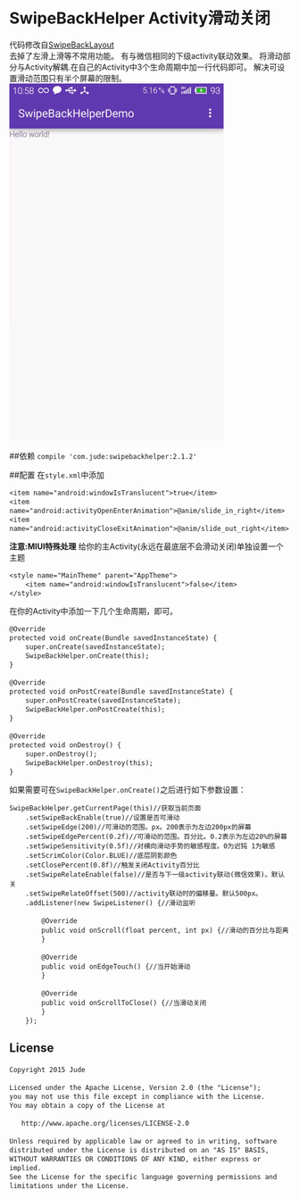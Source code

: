 # SwipeBackHelper  Activity滑动关闭
代码修改自[SwipeBackLayout](https://github.com/ikew0ng/SwipeBackLayout)  
去掉了左滑上滑等不常用功能。
有与微信相同的下级activity联动效果。
将滑动部分与Activity解耦.在自己的Activity中3个生命周期中加一行代码即可。
解决可设置滑动范围只有半个屏幕的限制。   
![swipeback.png](swipeback.gif)

##依赖
`compile 'com.jude:swipebackhelper:2.1.2'`

##配置
在`style.xml`中添加

    <item name="android:windowIsTranslucent">true</item>
    <item name="android:activityOpenEnterAnimation">@anim/slide_in_right</item>
    <item name="android:activityCloseExitAnimation">@anim/slide_out_right</item>

**注意:MIUI特殊处理**  给你的主Activity(永远在最底层不会滑动关闭)单独设置一个主题

    <style name="MainTheme" parent="AppTheme">
        <item name="android:windowIsTranslucent">false</item>
    </style>

在你的Activity中添加一下几个生命周期，即可。

    @Override
    protected void onCreate(Bundle savedInstanceState) {
        super.onCreate(savedInstanceState);
        SwipeBackHelper.onCreate(this);
    }

    @Override
    protected void onPostCreate(Bundle savedInstanceState) {
        super.onPostCreate(savedInstanceState);
        SwipeBackHelper.onPostCreate(this);
    }

    @Override
    protected void onDestroy() {
        super.onDestroy();
        SwipeBackHelper.onDestroy(this);
    }

如果需要可在`SwipeBackHelper.onCreate()`之后进行如下参数设置：

    SwipeBackHelper.getCurrentPage(this)//获取当前页面
        .setSwipeBackEnable(true)//设置是否可滑动
        .setSwipeEdge(200)//可滑动的范围。px。200表示为左边200px的屏幕
        .setSwipeEdgePercent(0.2f)//可滑动的范围。百分比。0.2表示为左边20%的屏幕
        .setSwipeSensitivity(0.5f)//对横向滑动手势的敏感程度。0为迟钝 1为敏感
        .setScrimColor(Color.BLUE)//底层阴影颜色
        .setClosePercent(0.8f)//触发关闭Activity百分比
        .setSwipeRelateEnable(false)//是否与下一级activity联动(微信效果)。默认关
        .setSwipeRelateOffset(500)//activity联动时的偏移量。默认500px。
        .addListener(new SwipeListener() {//滑动监听

            @Override
            public void onScroll(float percent, int px) {//滑动的百分比与距离
            }

            @Override
            public void onEdgeTouch() {//当开始滑动
            }

            @Override
            public void onScrollToClose() {//当滑动关闭
            }
        });

License
-------

    Copyright 2015 Jude

    Licensed under the Apache License, Version 2.0 (the "License");
    you may not use this file except in compliance with the License.
    You may obtain a copy of the License at

       http://www.apache.org/licenses/LICENSE-2.0

    Unless required by applicable law or agreed to in writing, software
    distributed under the License is distributed on an "AS IS" BASIS,
    WITHOUT WARRANTIES OR CONDITIONS OF ANY KIND, either express or implied.
    See the License for the specific language governing permissions and
    limitations under the License.
